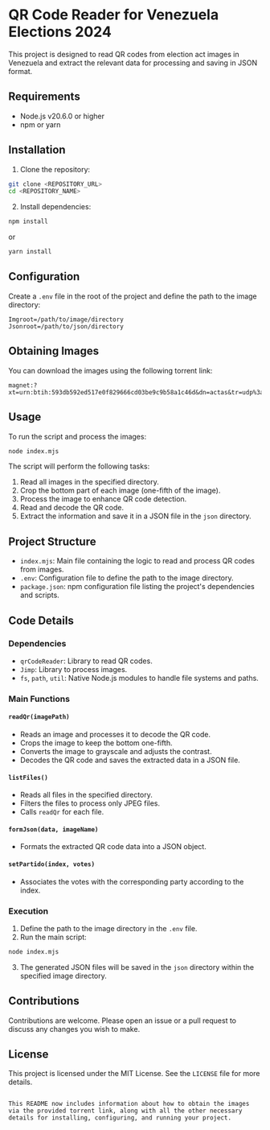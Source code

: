 # QR Code Reader for Venezuela Elections 2024

This project is designed to read QR codes from election act images in Venezuela and extract the relevant data for processing and saving in JSON format.

## Requirements

- Node.js v20.6.0 or higher
- npm or yarn

## Installation

1. Clone the repository:

```bash
git clone <REPOSITORY_URL>
cd <REPOSITORY_NAME>
```

2. Install dependencies:

```bash
npm install
```

or

```bash
yarn install
```

## Configuration

Create a `.env` file in the root of the project and define the path to the image directory:

```env
Imgroot=/path/to/image/directory
Jsonroot=/path/to/json/directory
```

## Obtaining Images

You can download the images using the following torrent link:

```
magnet:?xt=urn:btih:593db592ed517e0f829666cd03be9c9b58a1c46d&dn=actas&tr=udp%3a%2f%2ftracker.opentrackr.org%3a1337
```

## Usage

To run the script and process the images:

```bash
node index.mjs
```

The script will perform the following tasks:

1. Read all images in the specified directory.
2. Crop the bottom part of each image (one-fifth of the image).
3. Process the image to enhance QR code detection.
4. Read and decode the QR code.
5. Extract the information and save it in a JSON file in the `json` directory.

## Project Structure

- `index.mjs`: Main file containing the logic to read and process QR codes from images.
- `.env`: Configuration file to define the path to the image directory.
- `package.json`: npm configuration file listing the project's dependencies and scripts.

## Code Details

### Dependencies

- `qrCodeReader`: Library to read QR codes.
- `Jimp`: Library to process images.
- `fs`, `path`, `util`: Native Node.js modules to handle file systems and paths.

### Main Functions

#### `readQr(imagePath)`

- Reads an image and processes it to decode the QR code.
- Crops the image to keep the bottom one-fifth.
- Converts the image to grayscale and adjusts the contrast.
- Decodes the QR code and saves the extracted data in a JSON file.

#### `listFiles()`

- Reads all files in the specified directory.
- Filters the files to process only JPEG files.
- Calls `readQr` for each file.

#### `formJson(data, imageName)`

- Formats the extracted QR code data into a JSON object.

#### `setPartido(index, votes)`

- Associates the votes with the corresponding party according to the index.

### Execution

1. Define the path to the image directory in the `.env` file.
2. Run the main script:

```bash
node index.mjs
```

3. The generated JSON files will be saved in the `json` directory within the specified image directory.

## Contributions

Contributions are welcome. Please open an issue or a pull request to discuss any changes you wish to make.

## License

This project is licensed under the MIT License. See the `LICENSE` file for more details.
```

This README now includes information about how to obtain the images via the provided torrent link, along with all the other necessary details for installing, configuring, and running your project.